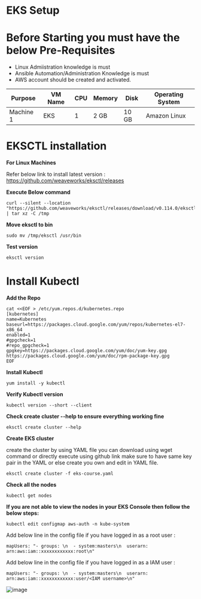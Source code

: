 # EKS Setup

# Before Starting you must have the below Pre-Requisites

- Linux Admiistration knowledge is must
- Ansible Automation/Administration Knowledge is must
- AWS account should be created and activated.


| Purpose   | VM Name          | CPU | Memory | Disk  | Operating System |
| -------   | ---------------- | --- | ------ | ----  | ---------------- |
| Machine 1 | EKS              |  1  | 2 GB   | 10 GB | Amazon Linux     |

# EKSCTL installation

**For Linux Machines**

Refer below link to install latest version :
https://github.com/weaveworks/eksctl/releases

**Execute Below command**
```
curl --silent --location "https://github.com/weaveworks/eksctl/releases/download/v0.114.0/eksctl_Linux_amd64.tar.gz" | tar xz -C /tmp 
```
**Move eksctl to bin**
```
sudo mv /tmp/eksctl /usr/bin
```
**Test version**
```
eksctl version
```

# Install Kubectl

**Add the Repo**
```
cat <<EOF > /etc/yum.repos.d/kubernetes.repo
[kubernetes]
name=Kubernetes
baseurl=https://packages.cloud.google.com/yum/repos/kubernetes-el7-x86_64
enabled=1
#gpgcheck=1
#repo_gpgcheck=1
gpgkey=https://packages.cloud.google.com/yum/doc/yum-key.gpg https://packages.cloud.google.com/yum/doc/rpm-package-key.gpg
EOF
```
**Install Kubectl**
```
yum install -y kubectl
```
**Verify Kubectl version**
```
kubectl version --short --client
```
**Check create cluster --help to ensure everything working fine**
```
eksctl create cluster --help
```
**Create EKS cluster**

create the cluster by using YAML file you can download using wget command or directly execute using github link make sure to have same key pair in the YAML or else create you own and edit in YAML file.

```
eksctl create cluster -f eks-course.yaml
```
**Check all the nodes**
```
kubectl get nodes
```
**If you are not able to view the nodes in your EKS Console then follow the below steps:**
```
kubectl edit configmap aws-auth -n kube-system
```

Add below line in the config file if you have logged in as a root user :
```
mapUsers: "- groups: \n  - system:masters\n  userarn: arn:aws:iam::xxxxxxxxxxxx:root\n"
```

Add below line in the config file if you have logged in as a IAM user :
```
mapUsers: "- groups: \n  - system:masters\n  userarn: arn:aws:iam::xxxxxxxxxxxx:user/<IAM username>\n"
```

![image](https://user-images.githubusercontent.com/99954871/167911005-5c91f745-a74f-4816-a234-2dfcc6f5cba7.png)
